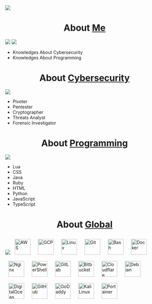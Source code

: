 <img src="https://media.discordapp.net/attachments/1156671242879914065/1212179854477369374/232452938-06de4ce6-343d-44de-85d9-5f0c99ab4f27.gif?ex=65f0e576&is=65de7076&hm=660ab64afd056ca77dd6159a0c384297426d86a373d0f30980c56e1ccf106c2a&=">
</div>

<h1 align="center">About <a href="https://github.com/ofuscada/">Me</a></h1>
</div>

<img src="https://media.discordapp.net/attachments/1156671242879914065/1212173529056022528/black_grim_1.gif?ex=65f0df92&is=65de6a92&hm=ad15e4b2cea9c3263fc958319214fb2f2515675be8a42a6c214ed23e9131d790&=">
<img src="https://media.discordapp.net/attachments/1156671242879914065/1212179854477369374/232452938-06de4ce6-343d-44de-85d9-5f0c99ab4f27.gif?ex=65f0e576&is=65de7076&hm=660ab64afd056ca77dd6159a0c384297426d86a373d0f30980c56e1ccf106c2a&=">

- Knowledges About Cybersecurity      
- Knowledges About Programming     
</div>
</div>
</div>

<h1 align="center">About <a href="https://www.kali.org/">Cybersecurity</a></h1>
</div>
<img src="https://media.discordapp.net/attachments/1156671242879914065/1212173799513128960/black_skull_1.gif?ex=65f0dfd2&is=65de6ad2&hm=2a9402424e7b70afdf85fbb2622f55cca0b7c55726992dcd55ae929c248d88a7&=">

- Pivoter     
- Pentester     
- Cryptographer    
- Threats Analyst     
- Forensic Investigator     

<h1 align="center">About <a href="https://code.visualstudio.com/">Programming</a></h1>
</div>
<img src="https://media.discordapp.net/attachments/1156671242879914065/1212175823021412352/black_bats.gif?ex=65f0e1b5&is=65de6cb5&hm=12965bfed40d6eb682532e66ee7524c165dfce4610a86e644e4e98111129b298&=">

- Lua     
- CSS     
- Java     
- Ruby     
- HTML     
- Python     
- JavaScript     
- TypeScript    
</div>
</div>




<h1 align="center">About <a href="https://github.com/ofuscada/">Global</a></h1>
<img src="https://media.discordapp.net/attachments/1156671242879914065/1212176057164238888/b_planeta.gif?ex=65f0e1ed&is=65de6ced&hm=527ce5a561c0c318810f3967789cd4d796ddabf0f9596ac2ac54430c4368c4e8&=">

</div>
<a href="https://aws.amazon.com/" target="_blank"><img style="margin: 10px" src="https://profilinator.rishav.dev/skills-assets/amazonwebservices-original-wordmark.svg" alt="AWS" height="50" /></a>  
<a href="https://cloud.google.com/" target="_blank"><img style="margin: 10px" src="https://profilinator.rishav.dev/skills-assets/google_cloud-icon.svg" alt="GCP" height="50" /></a>  
<a href="https://www.linux.org/" target="_blank"><img style="margin: 10px" src="https://profilinator.rishav.dev/skills-assets/linux-original.svg" alt="Linux" height="50" /></a>  
<a href="https://github.com/" target="_blank"><img style="margin: 10px" src="https://profilinator.rishav.dev/skills-assets/git-scm-icon.svg" alt="Git" height="50" /></a>  
<a href="https://www.gnu.org/software/bash/" target="_blank"><img style="margin: 10px" src="https://profilinator.rishav.dev/skills-assets/gnu_bash-icon.svg" alt="Bash" height="50" /></a>  
<a href="https://www.docker.com/" target="_blank"><img style="margin: 10px" src="https://profilinator.rishav.dev/skills-assets/docker-original-wordmark.svg" alt="Docker" height="50" /></a>  
<a href="https://www.nginx.com/" target="_blank"><img style="margin: 10px" src="https://profilinator.rishav.dev/skills-assets/nginx-original.svg" alt="Nginx" height="50" /></a>  
<a href="https://docs.microsoft.com/en-us/powershell/" target="_blank"><img style="margin: 10px" src="https://profilinator.rishav.dev/skills-assets/powershell.png" alt="PowerShell" height="50" /></a>  
<a href="https://about.gitlab.com/" target="_blank"><img style="margin: 10px" src="https://profilinator.rishav.dev/skills-assets/gitlab.svg" alt="GitLab" height="50" /></a>  
<a href="https://www.Bitbucket.com/" target="_blank"><img style="margin: 10px" src="https://cdn.simpleicons.org/Bitbucket/#0052CC" alt="Bitbucket" height="50" /></a>
<a href="https://www.Cloudflare.com/" target="_blank"><img style="margin: 10px" src="https://cdn.simpleicons.org/Cloudflare/#F38020" alt="Cloudflare" height="50" /></a>
<a href="https://www.Debian.com/" target="_blank"><img style="margin: 10px" src="https://cdn.simpleicons.org/Debian/#A81D33" alt="Debian" height="50" /></a>
<a href="https://www.DigitalOcean.com/" target="_blank"><img style="margin: 10px" src="https://cdn.simpleicons.org/DigitalOcean/#0080FF" alt="DigitalOcean" height="50" /></a>
<a href="https://www.GitHub.com/" target="_blank"><img style="margin: 10px" src="https://cdn.simpleicons.org/GitHub/#181717" alt="GitHub" height="50" /></a>
<a href="https://www.GoDaddy.com/" target="_blank"><img style="margin: 10px" src="https://cdn.simpleicons.org/GoDaddy/#1BDBDB" alt="GoDaddy" height="50" /></a>
<a href="https://www.kali.org/" target="_blank"><img style="margin: 10px" src="https://cdn.simpleicons.org/kalilinux/#557C94" alt="Kali Linux" height="50" /></a>
<a href="https://www.Portainer.io/" target="_blank"><img style="margin: 10px" src="https://cdn.simpleicons.org/Portainer/#13BEF9" alt="Portainer" height="50" /></a>


